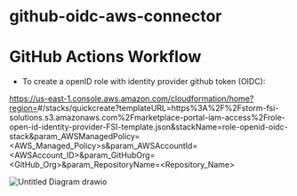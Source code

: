 # github-oidc-aws-connector

# GitHub Actions Workflow
  - To create a openID role with identity provider github token (OIDC):
  
  https://us-east-1.console.aws.amazon.com/cloudformation/home?region=<Region>#/stacks/quickcreate?templateURL=https%3A%2F%2Fstorm-fsi-solutions.s3.amazonaws.com%2Fmarketplace-portal-iam-access%2Frole-open-id-identity-provider-FSI-template.json&stackName=role-openid-oidc-stack&param_AWSManagedPolicy=<AWS_Managed_Policy>s&param_AWSAccountId=<AWSAccount_ID>&param_GitHubOrg=<GitHub_Org>&param_RepositoryName=<Repository_Name>
  
  ![Untitled Diagram drawio](https://user-images.githubusercontent.com/47794950/203549987-7f75769d-bfe4-4e91-9840-2439c983abdb.png)

